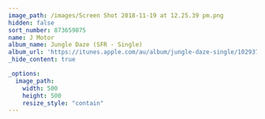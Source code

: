 ```yaml
---
image_path: /images/Screen Shot 2018-11-19 at 12.25.39 pm.png
hidden: false
sort_number: 873659875
name: J Motor
album_name: Jungle Daze (SFR - Single)
album_url: 'https://itunes.apple.com/au/album/jungle-daze-single/1029378623'
_hide_content: true

_options:
  image_path:
    width: 500
    height: 500
    resize_style: "contain"
---
```


